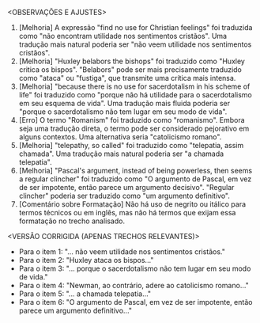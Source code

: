 <OBSERVAÇÕES E AJUSTES>
1. [Melhoria] A expressão "find no use for Christian feelings" foi traduzida como "não encontram utilidade nos sentimentos cristãos". Uma tradução mais natural poderia ser "não veem utilidade nos sentimentos cristãos".
2. [Melhoria] "Huxley belabors the bishops" foi traduzido como "Huxley critica os bispos". "Belabors" pode ser mais precisamente traduzido como "ataca" ou "fustiga", que transmite uma crítica mais intensa.
3. [Melhoria] "because there is no use for sacerdotalism in his scheme of life" foi traduzido como "porque não há utilidade para o sacerdotalismo em seu esquema de vida". Uma tradução mais fluida poderia ser "porque o sacerdotalismo não tem lugar em seu modo de vida".
4. [Erro] O termo "Romanism" foi traduzido como "romanismo". Embora seja uma tradução direta, o termo pode ser considerado pejorativo em alguns contextos. Uma alternativa seria "catolicismo romano".
5. [Melhoria] "telepathy, so called" foi traduzido como "telepatia, assim chamada". Uma tradução mais natural poderia ser "a chamada telepatia".
6. [Melhoria] "Pascal's argument, instead of being powerless, then seems a regular clincher" foi traduzido como "O argumento de Pascal, em vez de ser impotente, então parece um argumento decisivo". "Regular clincher" poderia ser traduzido como "um argumento definitivo".
7. [Comentário sobre Formatação] Não há uso de negrito ou itálico para termos técnicos ou em inglês, mas não há termos que exijam essa formatação no trecho analisado.

<VERSÃO CORRIGIDA (APENAS TRECHOS RELEVANTES)>
- Para o item 1: "... não veem utilidade nos sentimentos cristãos."
- Para o item 2: "Huxley ataca os bispos..."
- Para o item 3: "... porque o sacerdotalismo não tem lugar em seu modo de vida."
- Para o item 4: "Newman, ao contrário, adere ao catolicismo romano..."
- Para o item 5: "... a chamada telepatia..."
- Para o item 6: "O argumento de Pascal, em vez de ser impotente, então parece um argumento definitivo..."